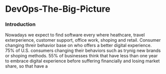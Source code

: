 # DevOps-The-Big-Picture
### Introduction
Nowadays we expect to find software every where heathcare, travel exterperience, customer support, office work, shoping and retail.
Consumer changing threir behavior base on who offers a better digital experience.
75% of U.S. consumers changing their behaviors such as trynig new brands or shoping methods.
55% of businesses think that have less than one year to embrace digital experience before suffering financially and losing market share, so that have a
